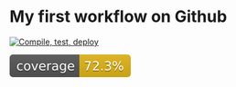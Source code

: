 # My first workflow on Github

[![Compile, test, deploy](https://github.com/gohwanchin/day22-giphy/actions/workflows/main.yaml/badge.svg)](https://github.com/gohwanchin/day22-giphy/actions/workflows/main.yaml)

![Coverage](.github/badges/jacoco.svg)